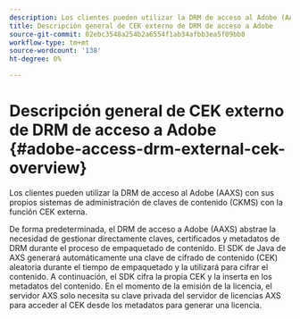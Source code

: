```yaml
---
description: Los clientes pueden utilizar la DRM de acceso al Adobe (AAXS) con sus propios sistemas de administración de claves de contenido (CKMS) con la función CEK externa.
title: Descripción general de CEK externo de DRM de acceso a Adobe
source-git-commit: 02ebc3548a254b2a6554f1ab34afbb3ea5f09bb8
workflow-type: tm+mt
source-wordcount: '138'
ht-degree: 0%

---
```


# Descripción general de CEK externo de DRM de acceso a Adobe {#adobe-access-drm-external-cek-overview}

Los clientes pueden utilizar la DRM de acceso al Adobe (AAXS) con sus propios sistemas de administración de claves de contenido (CKMS) con la función CEK externa.

De forma predeterminada, el DRM de acceso a Adobe (AAXS) abstrae la necesidad de gestionar directamente claves, certificados y metadatos de DRM durante el proceso de empaquetado de contenido. El SDK de Java de AXS generará automáticamente una clave de cifrado de contenido (CEK) aleatoria durante el tiempo de empaquetado y la utilizará para cifrar el contenido. A continuación, el SDK cifra la propia CEK y la inserta en los metadatos del contenido. En el momento de la emisión de la licencia, el servidor AXS solo necesita su clave privada del servidor de licencias AXS para acceder al CEK desde los metadatos para generar una licencia.
